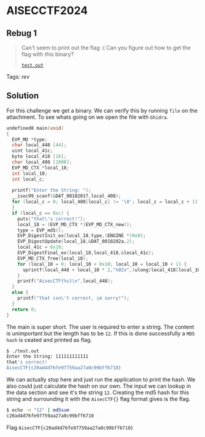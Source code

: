 # AISECCTF2024

## Rebug 1

> 
> Can't seem to print out the flag :( Can you figure out how to get the flag with this binary?
>
>
> [`test.out`](test.out)

Tags: _rev_

## Solution
For this challenge we get a binary. We can verify this by running `file` on the attachment. To see whats going on we open the file with `Ghidra`.

```c
undefined8 main(void)
{
  EVP_MD *type;
  char local_448 [44];
  uint local_41c;
  byte local_418 [16];
  char local_408 [1008];
  EVP_MD_CTX *local_18;
  int local_10;
  int local_c;
  
  printf("Enter the String: ");
  __isoc99_scanf(&DAT_00102017,local_408);
  for (local_c = 0; local_408[local_c] != '\0'; local_c = local_c + 1) {
  }
  if (local_c == 0xc) {
    puts("that\'s correct!");
    local_18 = (EVP_MD_CTX *)EVP_MD_CTX_new();
    type = EVP_md5();
    EVP_DigestInit_ex(local_18,type,(ENGINE *)0x0);
    EVP_DigestUpdate(local_18,&DAT_0010202a,2);
    local_41c = 0x10;
    EVP_DigestFinal_ex(local_18,local_418,&local_41c);
    EVP_MD_CTX_free(local_18);
    for (local_10 = 0; local_10 < 0x10; local_10 = local_10 + 1) {
      sprintf(local_448 + local_10 * 2,"%02x",(ulong)local_418[local_10]);
    }
    printf("AisecCTF{%s}\n",local_448);
  }
  else {
    printf("that isn\'t correct, im sorry!");
  }
  return 0;
}
```

The main is super short. The user is required to enter a string. The content is unimportant but the length has to be `12`. If this is done successfully a `MD5 hash` is ceated and printed as flag.

```bash
$ ./test.out
Enter the String: 111111111111
that's correct!
AisecCTF{c20ad4d76fe97759aa27a0c99bff6710}
```

We can actually stop here and just run the application to print the hash. We also could just calculate the hash on our own. The input we can lookup in the data section and see it's the string `12`. Creating the md5 hash for this string and surrounding it with the `AisecCTF{}` flag format gives is the flag.

```bash
$ echo -n "12" | md5sum
c20ad4d76fe97759aa27a0c99bff6710  -
```

Flag `AisecCTF{c20ad4d76fe97759aa27a0c99bff6710}`